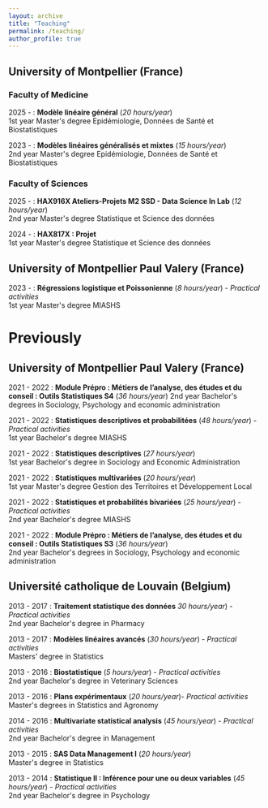 ```yaml
---
layout: archive
title: "Teaching"
permalink: /teaching/
author_profile: true
---
```


## University of Montpellier (France)
### Faculty of Medicine
2025 -          : **Modèle linéaire général** (*20 hours/year*)  
                  1st year Master's degree Epidémiologie, Données de Santé et Biostatistiques  

2023 -          : **Modèles linéaires généralisés et mixtes** (*15 hours/year*)  
                  2nd year Master's degree Epidémiologie, Données de Santé et Biostatistiques
### Faculty of Sciences
2025 -          : **HAX916X Ateliers-Projets M2 SSD - Data Science In Lab** (*12 hours/year*)  
2nd year Master's degree Statistique et Science des données

2024 -          : **HAX817X : Projet**    
1st year Master's degree Statistique et Science des données

## University of Montpellier Paul Valery (France)
2023 -          : **Régressions logistique et Poissonienne** (*8 hours/year*) - *Practical activities*  
 1st year Master's degree MIASHS 


# Previously
## University of Montpellier Paul Valery (France)
2021 - 2022 : **Module Prépro : Métiers de l’analyse, des études et du conseil : Outils Statistiques S4** (*36 hours/year*) 
2nd year Bachelor's degrees in Sociology, Psychology and economic administration

2021 - 2022 : **Statistiques descriptives et probabilitées** (*48 hours/year*) - *Practical activities*   
1st year Bachelor's degree MIASHS 

2021 - 2022 : **Statistiques descriptives**   (*27 hours/year*)  
1st year Bachelor's degree in Sociology and Economic Administration

2021 - 2022 : **Statistiques multivariées**  (*20 hours/year*)  
1st year Master's degree Gestion des Territoires et Développement Local

2021 - 2022 : **Statistiques et probabilités bivariées** (*25 hours/year*) - *Practical activities*   
2nd year Bachelor's degree MIASHS  

2021 - 2022 : **Module Prépro : Métiers de l’analyse, des études et du conseil : Outils Statistiques S3** (*36 hours/year*)  
2nd year Bachelor's degrees in Sociology, Psychology and economic administration

## Université catholique de Louvain (Belgium)
2013 - 2017 : **Traitement statistique des données** *30 hours/year*) - *Practical activities*  
2nd year Bachelor's degree in Pharmacy

2013 - 2017 : **Modèles linéaires avancés** (*30 hours/year*) - *Practical activities*  
Masters' degree in Statistics

2013 - 2016 : **Biostatistique** (*5 hours/year*) - *Practical activities*  
2nd year Bachelor's degree in Veterinary Sciences

2013 - 2016 : **Plans expérimentaux** (*20 hours/year*)- *Practical activities*  
Master's degrees in Statistics and Agronomy

2014 - 2016 : **Multivariate statistical analysis** (*45 hours/year*) - *Practical activities*  
2nd year Bachelor's degree in Management

2013 - 2015 : **SAS Data Management I** (*20 hours/year*)  
Master's degree in Statistics

2013 - 2014 : **Statistique II : Inférence pour une ou deux variables** (*45 hours/year*) - *Practical activities*  
2nd year Bachelor's degree in Psychology
